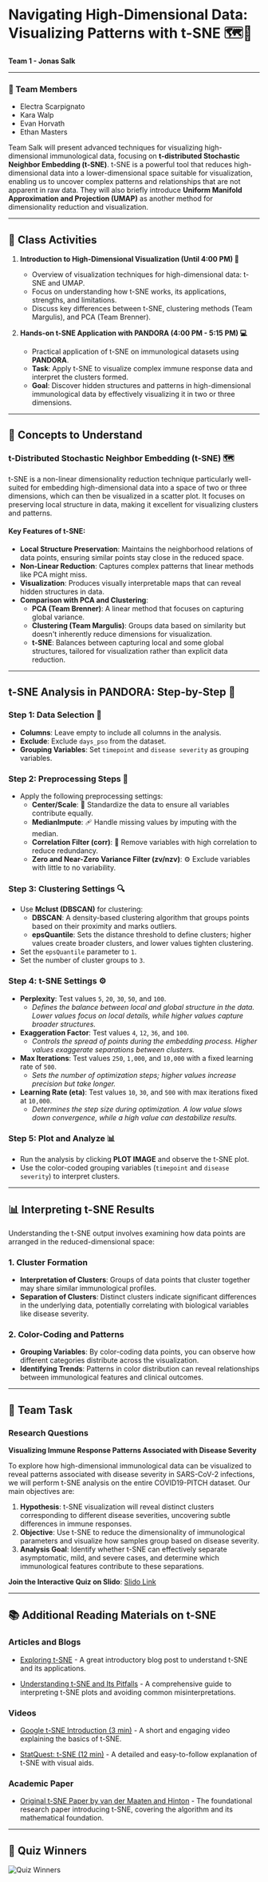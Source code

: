 # Navigating High-Dimensional Data: Visualizing Patterns with t-SNE 🗺️🔬
**Team 1 - Jonas Salk**

---

### 👥 Team Members
- Electra Scarpignato
- Kara Walp
- Evan Horvath
- Ethan Masters

Team Salk will present advanced techniques for visualizing high-dimensional immunological data, focusing on **t-distributed Stochastic Neighbor Embedding (t-SNE)**. t-SNE is a powerful tool that reduces high-dimensional data into a lower-dimensional space suitable for visualization, enabling us to uncover complex patterns and relationships that are not apparent in raw data. They will also briefly introduce **Uniform Manifold Approximation and Projection (UMAP)** as another method for dimensionality reduction and visualization.

---

## 🌟 Class Activities

1. **Introduction to High-Dimensional Visualization (Until 4:00 PM) 🧠**
   - Overview of visualization techniques for high-dimensional data: t-SNE and UMAP.
   - Focus on understanding how t-SNE works, its applications, strengths, and limitations.
   - Discuss key differences between t-SNE, clustering methods (Team Margulis), and PCA (Team Brenner).

2. **Hands-on t-SNE Application with PANDORA (4:00 PM - 5:15 PM) 💻**
   - Practical application of t-SNE on immunological datasets using **PANDORA**.
   - **Task**: Apply t-SNE to visualize complex immune response data and interpret the clusters formed.
   - **Goal**: Discover hidden structures and patterns in high-dimensional immunological data by effectively visualizing it in two or three dimensions.

---

## 🧩 Concepts to Understand

### t-Distributed Stochastic Neighbor Embedding (t-SNE) 🗺️
t-SNE is a non-linear dimensionality reduction technique particularly well-suited for embedding high-dimensional data into a space of two or three dimensions, which can then be visualized in a scatter plot. It focuses on preserving local structure in data, making it excellent for visualizing clusters and patterns.

#### Key Features of t-SNE:
- **Local Structure Preservation**: Maintains the neighborhood relations of data points, ensuring similar points stay close in the reduced space.
- **Non-Linear Reduction**: Captures complex patterns that linear methods like PCA might miss.
- **Visualization**: Produces visually interpretable maps that can reveal hidden structures in data.
- **Comparison with PCA and Clustering**:
  - **PCA (Team Brenner)**: A linear method that focuses on capturing global variance.
  - **Clustering (Team Margulis)**: Groups data based on similarity but doesn't inherently reduce dimensions for visualization.
  - **t-SNE**: Balances between capturing local and some global structures, tailored for visualization rather than explicit data reduction.

---

## t-SNE Analysis in PANDORA: Step-by-Step 🚀

### Step 1: Data Selection 📂
- **Columns**: Leave empty to include all columns in the analysis.
- **Exclude**: Exclude `days_pso` from the dataset.
- **Grouping Variables**: Set `timepoint` and `disease severity` as grouping variables.

### Step 2: Preprocessing Steps 🧹
- Apply the following preprocessing settings:
  - **Center/Scale**: 📏 Standardize the data to ensure all variables contribute equally.
  - **MedianImpute**: 🩹 Handle missing values by imputing with the median.
  - **Correlation Filter (corr)**: 🔗 Remove variables with high correlation to reduce redundancy.
  - **Zero and Near-Zero Variance Filter (zv/nzv)**: ⚙️ Exclude variables with little to no variability.

### Step 3: Clustering Settings 🔍
- Use **Mclust (DBSCAN)** for clustering:
  - **DBSCAN**: A density-based clustering algorithm that groups points based on their proximity and marks outliers.
  - **epsQuantile**: Sets the distance threshold to define clusters; higher values create broader clusters, and lower values tighten clustering.
- Set the `epsQuantile` parameter to `1`.
- Set the number of cluster groups to `3`.

### Step 4: t-SNE Settings ⚙️
- **Perplexity**: Test values `5`, `20`, `30`, `50`, and `100`.
  - *Defines the balance between local and global structure in the data. Lower values focus on local details, while higher values capture broader structures.*
- **Exaggeration Factor**: Test values `4`, `12`, `36`, and `100`.
  - *Controls the spread of points during the embedding process. Higher values exaggerate separations between clusters.*
- **Max Iterations**: Test values `250`, `1,000`, and `10,000` with a fixed learning rate of `500`.
  - *Sets the number of optimization steps; higher values increase precision but take longer.*
- **Learning Rate (eta)**: Test values `10`, `30`, and `500` with max iterations fixed at `10,000`.
  - *Determines the step size during optimization. A low value slows down convergence, while a high value can destabilize results.*

### Step 5: Plot and Analyze 📊
- Run the analysis by clicking **PLOT IMAGE** and observe the t-SNE plot.
- Use the color-coded grouping variables (`timepoint` and `disease severity`) to interpret clusters.

---

## 📊 Interpreting t-SNE Results

Understanding the t-SNE output involves examining how data points are arranged in the reduced-dimensional space:

### 1. **Cluster Formation**
- **Interpretation of Clusters**: Groups of data points that cluster together may share similar immunological profiles.
- **Separation of Clusters**: Distinct clusters indicate significant differences in the underlying data, potentially correlating with biological variables like disease severity.

### 2. **Color-Coding and Patterns**
- **Grouping Variables**: By color-coding data points, you can observe how different categories distribute across the visualization.
- **Identifying Trends**: Patterns in color distribution can reveal relationships between immunological features and clinical outcomes.

---

## 🎯 Team Task

### Research Questions

**Visualizing Immune Response Patterns Associated with Disease Severity**

To explore how high-dimensional immunological data can be visualized to reveal patterns associated with disease severity in SARS-CoV-2 infections, we will perform t-SNE analysis on the entire COVID19-PITCH dataset. Our main objectives are:

1. **Hypothesis**: t-SNE visualization will reveal distinct clusters corresponding to different disease severities, uncovering subtle differences in immune responses.
2. **Objective**: Use t-SNE to reduce the dimensionality of immunological parameters and visualize how samples group based on disease severity.
3. **Analysis Goal**: Identify whether t-SNE can effectively separate asymptomatic, mild, and severe cases, and determine which immunological features contribute to these separations.

**Join the Interactive Quiz on Slido**: [Slido Link](https://app.sli.do/event/cTfKSL3Dq2sHKMnfSArQMo)

---

## 📚 Additional Reading Materials on t-SNE

### Articles and Blogs
- [Exploring t-SNE](http://nickc1.github.io/dimensionality/reduction/2017/11/04/exploring-tsne.html) - A great introductory blog post to understand t-SNE and its applications.

- [Understanding t-SNE and Its Pitfalls](https://distill.pub/2016/misread-tsne/) - A comprehensive guide to interpreting t-SNE plots and avoiding common misinterpretations.

### Videos
- [Google t-SNE Introduction (3 min)](https://www.youtube.com/watch?v=wvsE8jm1GzE) - A short and engaging video explaining the basics of t-SNE.
  
- [StatQuest: t-SNE (12 min)](https://www.youtube.com/watch?v=NEaUSP4YerM) - A detailed and easy-to-follow explanation of t-SNE with visual aids.

### Academic Paper
- [Original t-SNE Paper by van der Maaten and Hinton](https://lvdmaaten.github.io/publications/papers/JMLR_2008.pdf) - The foundational research paper introducing t-SNE, covering the algorithm and its mathematical foundation.


---

## 🎉 Quiz Winners
![Quiz Winners](https://github.com/atomiclaboratory/systems_immunology_course_2024/blob/main/Course%20Materials/MODULE%204%20-%20Weeks%207-14/team%201%20Jonas%20Salk/images/tSNE-%20quiz%20winners.png)